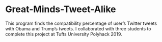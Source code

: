 # Great-Minds-Tweet-Alike

This program finds the compatibility percentage of user’s Twitter tweets with Obama and Trump’s tweets. 
I collaborated with three students to complete this project at Tufts University Polyhack 2019.
